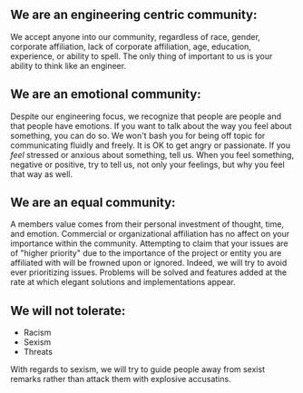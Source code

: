 We are an engineering centric community:
------------------------------------

We accept anyone into our community, regardless of race, gender, corporate affiliation, lack of corporate affiliation, age, education, experience, or ability to spell.  The only thing of important to us is your ability to think like an engineer.

We are an emotional community:
----------------------------

Despite our engineering focus, we recognize that people are people and that people have emotions.  If you want to talk about the way you feel about something, you can do so.  We won't bash you for being off topic for communicating fluidly and freely.  It is OK to get angry or passionate.  If you *feel* stressed or anxious about something, tell us.  When you feel something, negative or positive, try to tell us, not only your feelings, but why you feel that way as well.

We are an equal community:
-------------------------

A members value comes from their personal investment of thought, time, and emotion.  Commercial or organizational affiliation has no affect on your importance within the community.  Attempting to claim that your issues are of "higher priority" due to the importance of the project or entity you are affiliated with will be frowned upon or ignored.  Indeed, we will try to avoid ever prioritizing issues.  Problems will be solved and features added at the rate at which elegant solutions and implementations appear.

We will not tolerate:
------------------

 - Racism
 - Sexism
 - Threats

With regards to sexism, we will try to guide people away from sexist remarks rather than attack them with explosive accusatins.

